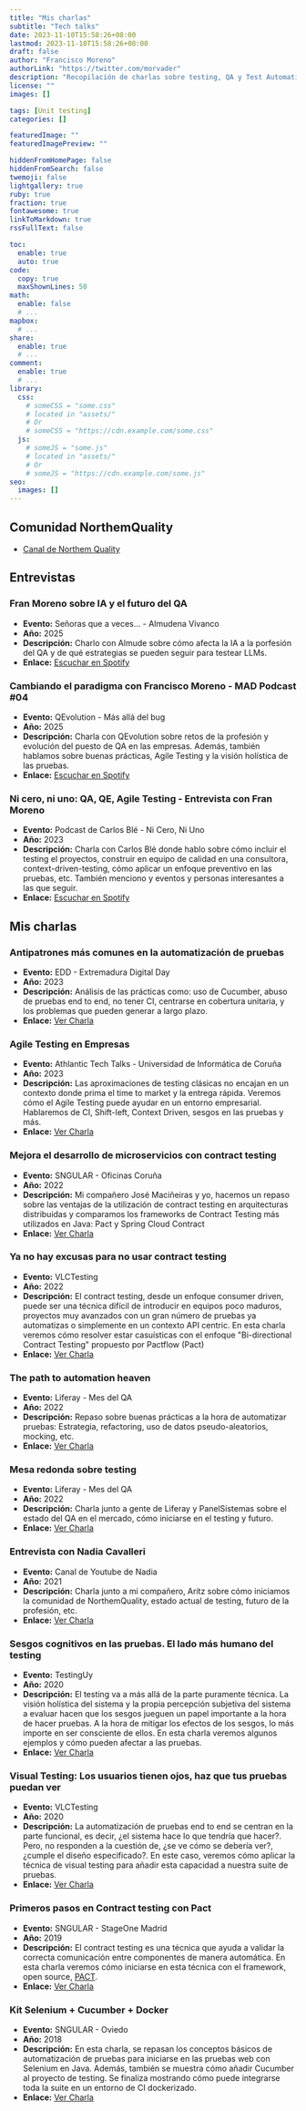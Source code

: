 ```yaml
---
title: "Mis charlas"
subtitle: "Tech talks"
date: 2023-11-10T15:58:26+08:00
lastmod: 2023-11-10T15:58:26+08:00
draft: false
author: "Francisco Moreno"
authorLink: "https://twitter.com/morvader"
description: "Recopilación de charlas sobre testing, QA y Test Automation"
license: ""
images: []

tags: [Unit testing]
categories: []

featuredImage: ""
featuredImagePreview: ""

hiddenFromHomePage: false
hiddenFromSearch: false
twemoji: false
lightgallery: true
ruby: true
fraction: true
fontawesome: true
linkToMarkdown: true
rssFullText: false

toc:
  enable: true
  auto: true
code:
  copy: true
  maxShownLines: 50
math:
  enable: false
  # ...
mapbox:
  # ...
share:
  enable: true
  # ...
comment:
  enable: true
  # ...
library:
  css:
    # someCSS = "some.css"
    # located in "assets/"
    # Or
    # someCSS = "https://cdn.example.com/some.css"
  js:
    # someJS = "some.js"
    # located in "assets/"
    # Or
    # someJS = "https://cdn.example.com/some.js"
seo:
  images: []
---
```

<!--more-->

## Comunidad NorthemQuality

* [Canal de Northem Quality](https://www.youtube.com/@northemqualitytestingcommu6421/streams)

## Entrevistas

### Fran Moreno sobre IA y el futuro del QA

* **Evento:** Señoras que a veces... - Almudena Vivanco
* **Año:** 2025
* **Descripción:** Charlo con Almude sobre cómo afecta la IA a la porfesión del QA y de qué estrategias se pueden seguir para testear LLMs.
* **Enlace:** [Escuchar en Spotify](hhttps://open.spotify.com/episode/5uQ3LQ6A2n1l4Ty6zMuvtg?si=0b310ef6ed5345cd)

### Cambiando el paradigma con Francisco Moreno - MAD Podcast #04

* **Evento:** QEvolution - Más allá del bug
* **Año:** 2025
* **Descripción:** Charla con QEvolution sobre retos de la profesión y evolución del puesto de QA en las empresas. Además, también hablamos sobre buenas prácticas, Agile Testing y la visión holística de las pruebas.
* **Enlace:** [Escuchar en Spotify](https://open.spotify.com/episode/1YXJ4KOSUGxbUK9YOAlsmq?si=0f22256605ba4e2b)
  
### Ni cero, ni uno: QA, QE, Agile Testing - Entrevista con Fran Moreno

* **Evento:** Podcast de Carlos Blé - Ni Cero, Ni Uno
* **Año:** 2023
* **Descripción:** Charla con Carlos Blé donde hablo sobre cómo incluir el testing el proyectos, construir en equipo de calidad en una consultora, context-driven-testing, cómo aplicar un enfoque preventivo en las pruebas, etc. También menciono y eventos y personas interesantes a las que seguir.
* **Enlace:** [Escuchar en Spotify](https://open.spotify.com/episode/6sCVqMi4CGkcfdVWz1Ukyx?si=d57fb2fbbb5e4274)

## Mis charlas

### Antipatrones más comunes en la automatización de pruebas

* **Evento:** EDD - Extremadura Digital Day
* **Año:** 2023
* **Descripción:** Análisis de las prácticas como: uso de Cucumber, abuso de pruebas end to end, no tener CI, centrarse en cobertura unitaria, y los problemas que pueden generar a largo plazo.
* **Enlace:** [Ver Charla](https://www.youtube.com/watch?v=bsdFGKWZHFY)

### Agile Testing en Empresas

* **Evento:** Athlantic Tech Talks - Universidad de Informática de Coruña
* **Año:** 2023
* **Descripción:** Las aproximaciones de testing clásicas no encajan en un contexto donde prima el time to market y la entrega rápida. Veremos cómo el Agile Testing puede ayudar en un entorno empresarial. Hablaremos de CI, Shift-left, Context Driven, sesgos en las pruebas y más.
* **Enlace:** [Ver Charla](https://www.youtube.com/watch?v=Q1yzbsfNn8Q)

### Mejora el desarrollo de microservicios con contract testing

* **Evento:** SNGULAR - Oficinas Coruña
* **Año:** 2022
* **Descripción:** Mi compañero José Maciñeiras y yo, hacemos un repaso sobre las ventajas de la utilización de contract testing en arquitecturas distribuidas y comparamos los frameworks de Contract Testing más utilizados en Java: Pact y Spring Cloud Contract
* **Enlace:** [Ver Charla](https://www.youtube.com/live/I25DIMLDqMo?si=ldD48OvxyqPMuWVK&t=208)

### Ya no hay excusas para no usar contract testing

* **Evento:** VLCTesting
* **Año:** 2022
* **Descripción:** El contract testing, desde un enfoque consumer driven, puede ser una técnica difícil de introducir en equipos poco maduros, proyectos muy avanzados con un gran número de pruebas ya automatizas o simplemente en un contexto API centric.
En esta charla veremos cómo resolver estar casuísticas con el enfoque "Bi-directional Contract Testing" propuesto por Pactflow (Pact)
* **Enlace:** [Ver Charla](https://www.youtube.com/watch?v=0hq7aBYF3hM)

### The path to automation heaven

* **Evento:** Liferay - Mes del QA
* **Año:** 2022
* **Descripción:** Repaso sobre buenas prácticas a la hora de automatizar pruebas: Estrategia, refactoring, uso de datos pseudo-aleatorios, mocking, etc.
* **Enlace:** [Ver Charla](https://www.youtube.com/watch?v=8BGfDJ1j5-Q)

### Mesa redonda sobre testing

* **Evento:** Liferay - Mes del QA
* **Año:** 2022
* **Descripción:** Charla junto a gente de Liferay y PanelSistemas sobre el estado del QA en el mercado, cómo iniciarse en el testing y futuro.
* **Enlace:** [Ver Charla](https://www.youtube.com/watch?v=_Xhu8Bv2qS4)

### Entrevista con Nadia Cavalleri

* **Evento:** Canal de Youtube de Nadia
* **Año:** 2021
* **Descripción:** Charla junto a mi compañero, Aritz sobre cómo iniciamos la comunidad de NorthemQuality, estado actual de testing, futuro de la profesión, etc.
* **Enlace:** [Ver Charla](https://www.youtube.com/watch?v=lIDXHS857h8)

### Sesgos cognitivos en las pruebas. El lado más humano del testing

* **Evento:** TestingUy
* **Año:** 2020
* **Descripción:** El testing va a más allá de la parte puramente técnica. La visión holística del sistema y la propia percepción subjetiva del sistema a evaluar hacen que los sesgos jueguen un papel importante a la hora de hacer pruebas. A la hora de mitigar los efectos de los sesgos, lo más importe en ser consciente de ellos. En esta charla veremos algunos ejemplos y cómo pueden afectar a las pruebas. 
* **Enlace:** [Ver Charla](https://www.youtube.com/watch?v=fw4WPDqT7Go)

### Visual Testing: Los usuarios tienen ojos, haz que tus pruebas puedan ver

* **Evento:** VLCTesting
* **Año:** 2020
* **Descripción:** La automatización de pruebas end to end se centran en la parte funcional, es decir, ¿el sistema hace lo que tendría que hacer?. Pero, no responden a la cuestión de, ¿se ve cómo se debería ver?,¿cumple el diseño especificado?. En este caso, veremos cómo aplicar la técnica de visual testing para añadir esta capacidad a nuestra suite de pruebas.
* **Enlace:** [Ver Charla](https://www.youtube.com/watch?v=fGgBAn953nc)

### Primeros pasos en Contract testing con Pact

* **Evento:** SNGULAR - StageOne Madrid
* **Año:** 2019
* **Descripción:** El contract testing es una técnica que ayuda a validar la correcta comunicación entre componentes de manera automática. En esta charla veremos cómo iniciarse en esta técnica con el framework, open source, [PACT](https://pact.io/).
* **Enlace:** [Ver Charla](https://www.youtube.com/watch?v=-0eHk4fvtb0&t=758s)

### Kit Selenium + Cucumber + Docker

* **Evento:** SNGULAR - Oviedo
* **Año:** 2018
* **Descripción:** En esta charla, se repasan los conceptos básicos de automatización de pruebas para iniciarse en las pruebas web con Selenium en Java. Además, también se muestra cómo añadir Cucumber al proyecto de testing. Se finaliza mostrando cómo puede integrarse toda la suite en un entorno de CI dockerizado.
* **Enlace:** [Ver Charla](https://www.youtube.com/watch?v=htL2jD-cwwA)
